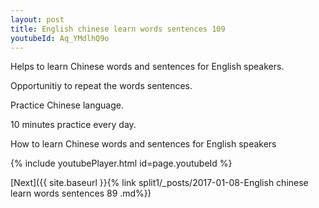 ```yaml
---
layout: post
title: English chinese learn words sentences 109 
youtubeId: Aq_YMdlhQ9o
---
```

 
 
Helps to learn Chinese words and sentences for English speakers.

Opportunitiy to repeat the words sentences. 

Practice Chinese language. 
 
10 minutes practice every day. 
 
How to learn Chinese words and sentences for English speakers 
 
{% include youtubePlayer.html id=page.youtubeId %}
 
 
[Next]({{ site.baseurl }}{% link  split1/_posts/2017-01-08-English chinese learn words sentences 89 .md%})
 
